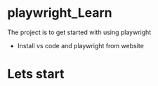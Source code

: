 # playwright_Learn
The project is to get started with using playwright 
* Install vs code and playwright from website 

# Lets start

